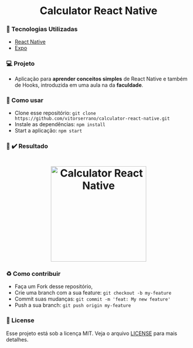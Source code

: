 <h1 align="center"> 
    Calculator React Native
</h1>

### :rocket: Tecnologias Utilizadas

- [React Native](https://reactnative.dev/)
- [Expo](https://expo.io/)

### :computer: Projeto 

- Aplicação para <b>aprender conceitos simples</b> de React Native e também de Hooks, introduzida em uma aula na da <b>faculdade</b>.

### :page_facing_up: Como usar

- Clone esse repositório: `git clone https://github.com/vitorserrano/calculator-react-native.git`
- Instale as dependências: `npm install` 
- Start a aplicação: `npm start`

### :iphone: :heavy_check_mark: Resultado

<h1 align="center">
    <img alt="Calculator React Native" title="#calculatorReactNative" width="260px" src="https://user-images.githubusercontent.com/51726945/78309078-79bc2c80-7520-11ea-8b1e-00928ad4acb8.jpeg" />
</h1>

### :recycle: Como contribuir

- Faça um Fork desse repositório,
- Crie uma branch com a sua feature: `git checkout -b my-feature`
- Commit suas mudanças: `git commit -m 'feat: My new feature'`
- Push a sua branch: `git push origin my-feature`

### :memo: License

Esse projeto está sob a licença MIT. Veja o arquivo [LICENSE](LICENSE) para mais detalhes.


